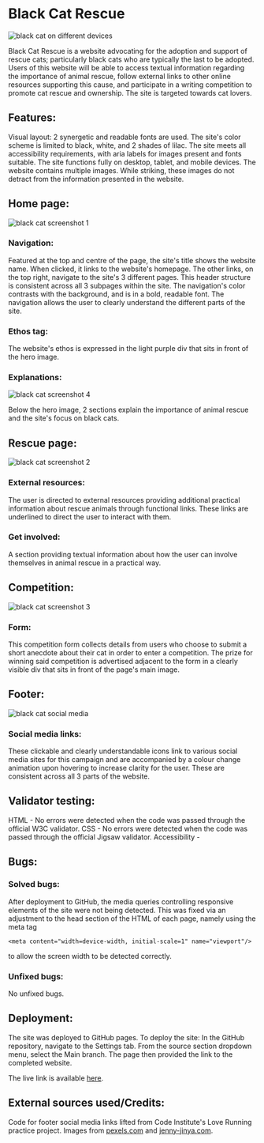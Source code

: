 # Black Cat Rescue

![black cat on different devices](https://i.imgur.com/NnB8x2e.png)

Black Cat Rescue is a website advocating for the adoption and support of rescue cats; particularly black cats who are typically the last to be adopted.
Users of this website will be able to access textual information regarding the importance of animal rescue, follow external links to other online resources supporting this cause, and participate in a writing competition to promote cat rescue and ownership. The site is targeted towards cat lovers.

## Features:

Visual layout: 2 synergetic and readable fonts are used.
The site's color scheme is limited to black, white, and 2 shades of lilac.
The site meets all accessibility requirements, with aria labels for images present and fonts suitable.
The site functions fully on desktop, tablet, and mobile devices.
The website contains multiple images. While striking, these images do not detract from the information presented in the website.

## Home page:
 ![black cat screenshot 1](https://user-images.githubusercontent.com/94368193/150524860-7a9934d3-a762-47fb-82bb-0c31b80f6570.png)

### Navigation:
Featured at the top and centre of the page, the site's title shows the website name. When clicked, it links to the website's homepage.
The other links, on the top right, navigate to the site's 3 different pages.
This header structure is consistent across all 3 subpages within the site.
The navigation's color contrasts with the background, and is in a bold, readable font. 
The navigation allows the user to clearly understand the different parts of the site. 

### Ethos tag:
The website's ethos is expressed in the light purple div that sits in front of the hero image.

### Explanations:
![black cat screenshot 4](https://user-images.githubusercontent.com/94368193/150525498-688eae00-2095-4c6a-aa34-81e4a8f21ee8.png)

Below the hero image, 2 sections explain the importance of animal rescue and the site's focus on black cats. 

## Rescue page:
![black cat screenshot 2](https://user-images.githubusercontent.com/94368193/150524932-792bf7f0-6865-4e64-8699-abfee3a68cfd.png)

### External resources:
The user is directed to external resources providing additional practical information about rescue animals through functional links. These links are underlined to direct the user to interact with them.

### Get involved:
A section providing textual information about how the user can involve themselves in animal rescue in a practical way.

## Competition:
![black cat screenshot 3](https://user-images.githubusercontent.com/94368193/150525098-f04a5caa-f6e0-4493-ae9e-803782225491.png)

### Form:
This competition form collects details from users who choose to submit a short anecdote about their cat in order to enter a competition. The prize for winning said competition is advertised adjacent to the form in a clearly visible div that sits in front of the page's main image.

## Footer: 
![black cat social media](https://user-images.githubusercontent.com/94368193/150525206-fc452b0d-abe1-40d5-918a-8154e31c913c.png)

### Social media links:
These clickable and clearly understandable icons link to various social media sites for this campaign and are accompanied by a colour change animation upon hovering to increase clarity for the user. These are consistent across all 3 parts of the website.

## Validator testing:

HTML - No errors were detected when the code was passed through the official W3C validator.
CSS - No errors were detected when the code was passed through the official Jigsaw validator.
Accessibility - 

## Bugs: 

### Solved bugs: 
After deployment to GitHub, the media queries controlling responsive elements of the site were not being detected. This was fixed via an adjustment to the head section of the HTML of each page, namely using the meta tag
```
<meta content="width=device-width, initial-scale=1" name="viewport"/> 
```
to allow the screen width to be detected correctly.

### Unfixed bugs:
No unfixed bugs.

## Deployment:
The site was deployed to GitHub pages. To deploy the site:
In the GitHub repository, navigate to the Settings tab. 
From the source section dropdown menu, select the Main branch. 
The page then provided the link to the completed website.

The live link is available [here](https://dante-cadiz.github.io/black-cat-rescue/rescue.html).

## External sources used/Credits:

Code for footer social media links lifted from Code Institute's Love Running practice project.
Images from [pexels.com](https://www.pexels.com) and [jenny-jinya.com](https://www.jenny-jinya.com).
